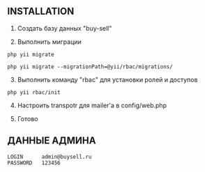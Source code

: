 INSTALLATION
------------

1. Создать базу данных "buy-sell"

2. Выполнить миграции
~~~
php yii migrate

php yii migrate --migrationPath=@yii/rbac/migrations/
~~~

3. Выполнить команду "rbac" для установки ролей и доступов
~~~
php yii rbac/init
~~~

4. Настроить transpotr для mailer'a в config/web.php

5. Готово


ДАННЫЕ АДМИНА
------------
~~~
LOGIN      admin@buysell.ru
PASSWORD   123456
~~~
